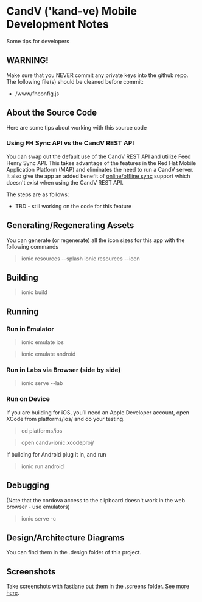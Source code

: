 # CandV ('kand-ve) Mobile Development Notes
Some tips for developers

## WARNING!
Make sure that you NEVER commit any private keys into the github repo.  The following file(s) should be cleaned before commit:
* /www/fhconfig.js

## About the Source Code
Here are some tips about working with this source code

### Using FH Sync API vs the CandV REST API
You can swap out the default use of the CandV REST API and utilize Feed Henry Sync API. 
This takes advantage of the features in the Red Hat Mobile Application Platform (MAP)
and eliminates the need to run a CandV server.  It also give the app an added benefit 
of [online/offline sync][2] support which doesn't exist when using the CandV REST API.

The steps are as follows:
 * TBD - still working on the code for this feature

## Generating/Regenerating Assets
You can generate (or regenerate) all the icon sizes for this app with the following commands
> ionic resources --splash
> ionic resources --icon

## Building
> ionic build

## Running

### Run in Emulator
> ionic emulate ios

> ionic emulate android

### Run in Labs via Browser (side by side)
> ionic serve --lab

### Run on Device
If you are building for iOS, you’ll need an Apple Developer account, open XCode from platforms/ios/ and do your testing.
> cd platforms/ios

> open candv-ionic.xcodeproj/

If building for Android plug it in, and run
> ionic run android

## Debugging
(Note that the cordova access to the clipboard doesn't work in the web browser - use emulators)

> ionic serve -c 

## Design/Architecture Diagrams
You can find them in the .design folder of this project.

## Screenshots
Take screenshots with fastlane put them in the .screens folder.  [See more here][1].


[1]: https://fastlane.tools/
[2]: http://docs.feedhenry.com/v3/guides/sync_service.html
